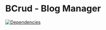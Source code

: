 # BCrud - Blog Manager

[![Dependencies](https://david-dm.org/cesargdm/bcrud.svg)](https://david-dm.org/cesargdm/bcrud)

